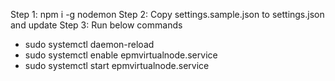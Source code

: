 Step 1: npm i -g nodemon
Step 2: Copy settings.sample.json to settings.json and update
Step 3: Run below commands
* sudo systemctl daemon-reload
* sudo systemctl enable epmvirtualnode.service
* sudo systemctl start epmvirtualnode.service